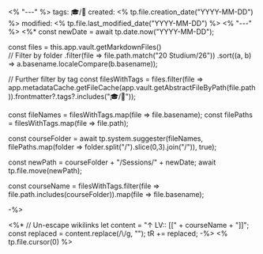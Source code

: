 <% "---" %>
tags: 🎓/📝
created: <% tp.file.creation_date("YYYY-MM-DD") %>
modified: <% tp.file.last_modified_date("YYYY-MM-DD") %>
<% "---" %>
<%* 
const newDate = await tp.date.now("YYYY-MM-DD");

const files = this.app.vault.getMarkdownFiles()  
    // Filter by folder
    .filter(file => file.path.match("20 Studium/26"))
    .sort((a, b) => a.basename.localeCompare(b.basename));

// Further filter by tag
const filesWithTags = files.filter(file => app.metadataCache.getFileCache(app.vault.getAbstractFileByPath(file.path)).frontmatter?.tags?.includes("🎓/📌"));

const fileNames = filesWithTags.map(file => file.basename);
const filePaths = filesWithTags.map(file => file.path);

const courseFolder = await tp.system.suggester(fileNames, filePaths.map(folder => folder.split("/").slice(0,3).join("/")), true);

const newPath = courseFolder + "/Sessions/" + newDate;
await tp.file.move(newPath);

const courseName = filesWithTags.filter(file => file.path.includes(courseFolder)).map(file => file.basename);

-%>

<%*
// Un-escape wikilinks
let content = "↑ LV:: \[\[" + courseName + "\]\]";
const replaced = content.replace(/\\/g, "");
tR += replaced;
-%>
<% tp.file.cursor(0) %>